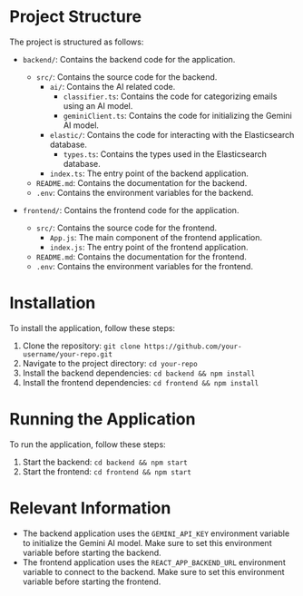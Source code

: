 # Project Structure

The project is structured as follows:

- `backend/`: Contains the backend code for the application.
    - `src/`: Contains the source code for the backend.
        - `ai/`: Contains the AI related code.
            - `classifier.ts`: Contains the code for categorizing emails using an AI model.
            - `geminiClient.ts`: Contains the code for initializing the Gemini AI model.
        - `elastic/`: Contains the code for interacting with the Elasticsearch database.
            - `types.ts`: Contains the types used in the Elasticsearch database.
        - `index.ts`: The entry point of the backend application.
    - `README.md`: Contains the documentation for the backend.
    - `.env`: Contains the environment variables for the backend.

- `frontend/`: Contains the frontend code for the application.
    - `src/`: Contains the source code for the frontend.
        - `App.js`: The main component of the frontend application.
        - `index.js`: The entry point of the frontend application.
    - `README.md`: Contains the documentation for the frontend.
    - `.env`: Contains the environment variables for the frontend.

# Installation

To install the application, follow these steps:

1. Clone the repository: `git clone https://github.com/your-username/your-repo.git`
2. Navigate to the project directory: `cd your-repo`
3. Install the backend dependencies: `cd backend && npm install`
4. Install the frontend dependencies: `cd frontend && npm install`

# Running the Application

To run the application, follow these steps:

1. Start the backend: `cd backend && npm start`
2. Start the frontend: `cd frontend && npm start`

# Relevant Information

- The backend application uses the `GEMINI_API_KEY` environment variable to initialize the Gemini AI model. Make sure to set this environment variable before starting the backend.
- The frontend application uses the `REACT_APP_BACKEND_URL` environment variable to connect to the backend. Make sure to set this environment variable before starting the frontend.
